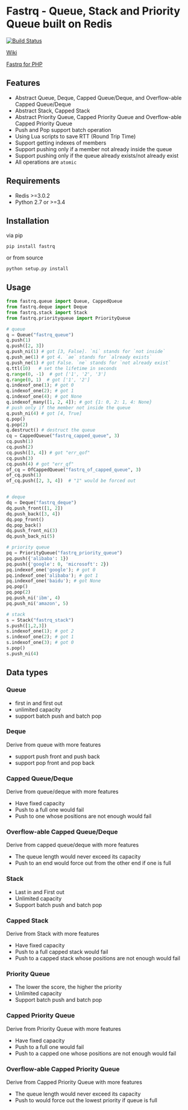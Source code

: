 # Fastrq - Queue, Stack and Priority Queue built on Redis

[![Build Status](https://travis-ci.org/limen/fastrq.svg?branch=master)](https://travis-ci.org/limen/fastrq)

[Wiki](https://github.com/limen/fastrq/wiki)

[Fastrq for PHP](https://github.com/limen/fastrq-php)

## Features

+ Abstract Queue, Deque, Capped Queue/Deque, and Overflow-able Capped Queue/Deque
+ Abstract Stack, Capped Stack
+ Abstract Priority Queue, Capped Priority Queue and Overflow-able Capped Priority Queue
+ Push and Pop support batch operation
+ Using Lua scripts to save RTT (Round Trip Time)
+ Support getting indexes of members 
+ Support pushing only if a member not already inside the queue
+ Support pushing only if the queue already exists/not already exist
+ All operations are `atomic`

## Requirements

- Redis >=3.0.2
- Python 2.7 or >=3.4

## Installation

via pip

```
pip install fastrq
```

or from source

```
python setup.py install
```

## Usage

```python
from fastrq.queue import Queue, CappedQueue
from fastrq.deque import Deque
from fastrq.stack import Stack
from fastrq.priorityqueue import PriorityQueue

# queue
q = Queue("fastrq_queue")
q.push(1)
q.push([2, 3])
q.push_ni(1) # got [3, False]. `ni` stands for `not inside`
q.push_ae(1) # got 4. `ae` stands for `already exists`
q.push_ne(1) # got False. `ne` stands for `not already exist`
q.ttl(10)   # set the lifetime in seconds
q.range(0, -1)  # got ['1', '2', '3']
q.range(0, 1)  # got ['1', '2']
q.indexof_one(1); # got 0
q.indexof_one(2); # got 1
q.indexof_one(4); # got None
q.indexof_many([1, 2, 4]); # got {1: 0, 2: 1, 4: None}
# push only if the member not inside the queue
q.push_ni(4) # got [4, True]
q.pop()
q.pop(2)
q.destruct() # destruct the queue
cq = CappedQueue("fastrq_capped_queue", 3)
cq.push(1)
cq.push(2)
cq.push([3, 4]) # got "err_qof"
cq.push(3)
cq.push(4) # got "err_qf"
of_cq = OfCappedQueue("fastrq_of_capped_queue", 3)
of_cq.push(1)
of_cq.push([2, 3, 4])  # "1" would be forced out


# deque
dq = Deque("fastrq_deque")
dq.push_front([1, 2])
dq.push_back([3, 4])
dq.pop_front()
dq.pop_back()
dq.push_front_ni(3)
dq.push_back_ni(5)

# priority queue
pq = PriorityQueue("fastrq_priority_queue")
pq.push({'alibaba': 1})
pq.push({'google': 0, 'microsoft': 2})
pq.indexof_one('google'); # got 0
pq.indexof_one('alibaba'); # got 1
pq.indexof_one('baidu'); # got None
pq.pop()
pq.pop(2)
pq.push_ni('ibm', 4)
pq.push_ni('amazon', 5)

# stack
s = Stack("fastrq_stack")
s.push([1,2,3])
s.indexof_one(1); # got 2
s.indexof_one(2); # got 1
s.indexof_one(3); # got 0
s.pop()
s.push_ni(4)

```

## Data types

### Queue

+ first in and first out
+ unlimited capacity
+ support batch push and batch pop

### Deque

Derive from queue with more features

+ support push front and push back
+ support pop front and pop back

### Capped Queue/Deque

Derive from queue/deque with more features

+ Have fixed capacity
+ Push to a full one would fail
+ Push to one whose positions are not enough would fail

### Overflow-able Capped Queue/Deque

Derive from capped queue/deque with more features

+ The queue length would never exceed its capacity
+ Push to an end would force out from the other end if one is full

### Stack

+ Last in and First out
+ Unlimited capacity
+ Support batch push and batch pop

### Capped Stack

Derive from Stack with more features

+ Have fixed capacity
+ Push to a full capped stack would fail
+ Push to a capped stack whose positions are not enough would fail

### Priority Queue

+ The lower the score, the higher the priority
+ Unlimited capacity
+ Support batch push and batch pop

### Capped Priority Queue

Derive from Priority Queue with more features

+ Have fixed capacity
+ Push to a full one would fail
+ Push to a capped one whose positions are not enough would fail

### Overflow-able Capped Priority Queue

Derive from Capped Priority Queue with more features

+ The queue length would never exceed its capacity
+ Push to would force out the lowest priority if queue is full
